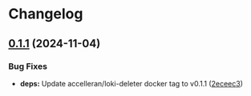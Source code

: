 # Changelog

## [0.1.1](https://github.com/accelleran/helm-charts/compare/loki-deleter-0.1.0...loki-deleter-0.1.1) (2024-11-04)


### Bug Fixes

* **deps:** Update accelleran/loki-deleter docker tag to v0.1.1 ([2eceec3](https://github.com/accelleran/helm-charts/commit/2eceec3f3646aa5a6480421729df884a4871c93d))
